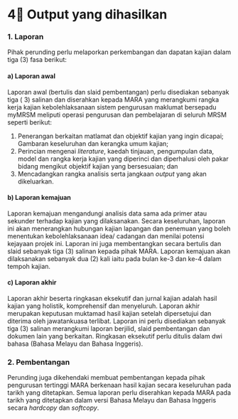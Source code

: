 # 4⃣ Output yang dihasilkan

### 1. Laporan

&#x20;Pihak perunding perlu melaporkan perkembangan dan dapatan kajian dalam tiga (3) fasa berikut:

#### a) Laporan awal

Laporan awal (bertulis dan slaid pembentangan) perlu disediakan sebanyak tiga ( 3) salinan dan diserahkan kepada MARA yang merangkumi rangka kerja kajian kebolehlaksanaan sistem pengurusan maklumat bersepadu myMRSM meliputi operasi pengurusan dan pembelajaran di seluruh MRSM seperti berikut:

1. Penerangan berkaitan matlamat dan objektif kajian yang ingin dicapai; Gambaran keseluruhan dan kerangka umum kajian;
2. Perincian mengenai _literature_, kaedah tinjauan, pengumpulan data, model dan rangka kerja kajian yang diperinci dan diperhalusi oleh pakar bidang mengikut objektif kajian yang bersesuaian; dan
3. Mencadangkan rangka analisis serta jangkaan _output_ yang akan dikeluarkan.

#### b) Laporan kemajuan

Laporan kemajuan mengandungi analisis data sama ada primer atau sekunder terhadap kajian yang dilaksanakan. Secara keseluruhan, laporan ini akan menerangkan hubungan kajian lapangan dan penemuan yang boleh menentukan kebolehlaksanaan idea/ cadangan dan menilai potensi kejayaan projek ini. Laporan ini juga membentangkan secara bertulis dan slaid sebanyak tiga (3) salinan kepada pihak MARA. Laporan kemajuan akan dilaksanakan sebanyak dua (2) kali iaitu pada bulan ke-3 dan ke-4 dalam tempoh kajian.

#### c) Laporan akhir

Laporan akhir beserta ringkasan eksekutif dan jurnal kajian adalah hasil kajian yang holistik, komprehensif dan menyeluruh. Laporan akhir merupakan keputusan muktamad hasil kajian setelah dipersetujui dan diterima oleh jawatankuasa terlibat. Laporan ini perlu disediakan sebanyak tiga (3) salinan merangkumi laporan berjilid, slaid pembentangan dan dokumen lain yang berkaitan. Ringkasan eksekutif perlu ditulis dalam dwi bahasa (Bahasa Melayu dan Bahasa Inggeris).

### &#x20;2. Pembentangan

Perunding juga dikehendaki membuat pembentangan kepada pihak pengurusan tertinggi MARA berkenaan hasil kajian secara keseluruhan pada tarikh yang ditetapkan. Semua laporan perlu diserahkan kepada MARA pada tarikh yang ditetapkan dalam versi Bahasa Melayu dan Bahasa Inggeris secara _hardcopy_ dan _softcopy_.
